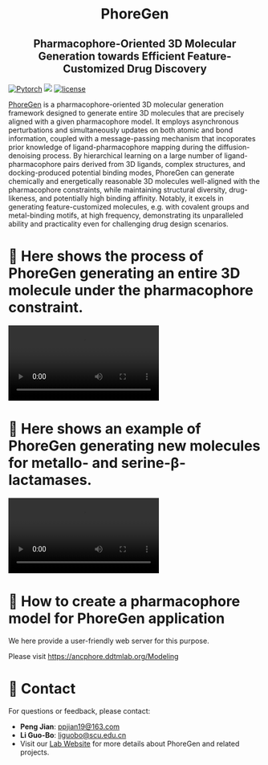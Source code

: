 

<h1 align="center">  PhoreGen  </h1>
<h2 align="center"> Pharmacophore-Oriented 3D Molecular Generation towards Efficient Feature-Customized Drug Discovery </h2>

[![Pytorch](https://img.shields.io/badge/PyTorch-%23EE4C2C.svg?e&logo=PyTorch&logoColor=white)](https://pytorch.org/)
![](https://img.shields.io/badge/version-1.0.0-blue)
[![license](https://img.shields.io/github/license/mashape/apistatus.svg?maxAge=2592000)](https://github.com/ppjian19/PhoreGen/blob/main/LICENSE)

[PhoreGen](https://phoregen.ddtmlab.org) is a pharmacophore-oriented 3D molecular generation framework designed to generate entire 3D molecules that are precisely aligned with a given pharmacophore model. It employs asynchronous perturbations and simultaneously updates on both atomic and bond information, coupled with a message-passing mechanism that incoporates prior knowledge of ligand-pharmacophore mapping during the diffusion-denoising process. By hierarchical learning on a large number of ligand-pharmacophore pairs derived from 3D ligands, complex structures, and docking-produced potential binding modes, PhoreGen can generate chemically and energetically reasonable 3D molecules well-aligned with the pharmacophore constraints, while maintaining structural diversity, drug-likeness, and potentially high binding affinity. Notably, it excels in generating feature-customized molecules, e.g. with covalent groups and metal-binding motifs, at high frequency, demonstrating its unparalleled ability and practicality even for challenging drug design scenarios.

# 📑 Here shows the process of PhoreGen generating an entire 3D molecule under the pharmacophore constraint.

<video src="./assets/generation_demo.mp4" controls="controls" style="max-width: 730px;">
</video>

# 📑 Here shows an example of PhoreGen generating new molecules for metallo- and serine-β-lactamases.

<video src="./assets/MBL_SBL_demo.mp4" controls="controls" style="max-width: 730px;">
</video>


# 🚀 How to create a pharmacophore model for PhoreGen application
We here provide a user-friendly web server for this purpose.

Please visit https://ancphore.ddtmlab.org/Modeling

# 📩 Contact

For questions or feedback, please contact:
- **Peng Jian**: ppjian19@163.com
- **Li Guo-Bo**: liguobo@scu.edu.cn
- Visit our [Lab Website](https://ddtmlab.org) for more details about PhoreGen and related projects.
